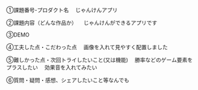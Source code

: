 ①課題番号-プロダクト名
　じゃんけんアプリ

②課題内容（どんな作品か）
　じゃんけんができるアプリです

③DEMO

④工夫した点・こだわった点
　画像を入れて見やすく配置しました

⑤難しかった点・次回トライしたいこと(又は機能)
　勝率などのゲーム要素をプラスしたい
　効果音を入れてみたい

⑥質問・疑問・感想、シェアしたいこと等なんでも
